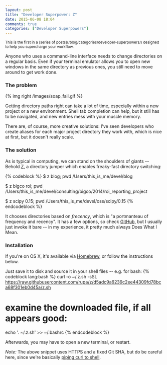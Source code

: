 ```yaml
---
layout: post
title: "Developer Superpower: Z"
date: 2015-06-08 18:04
comments: true
categories: ["Developer Superpowers"]
---
```


<small>
This is the first in a [series of posts](/blog/categories/developer-superpowers/)
designed to help you supercharge your workflow.
</small>

Anyone who uses a command-line interface needs to change directories on a
regular basis. Even if your terminal emulator allows you to open new windows
in the same directory as previous ones, you still need to move around to get
work done.

### The problem

{% img right /images/soap_fail.gif %}

Getting directory paths right can take a lot of time, especially within a new
project or a new environment. Shell tab completion can help, but it still has
to be navigated, and new entries mess with your muscle memory.

There are, of course, more creative solutions: I've seen developers who create
aliases for each major project directory they work with, which is nice at first,
but it doesn't really scale.

### The solution

As is typical in computing, we can stand on the shoulders of giants -- Behold
[Z](https://github.com/rupa/z), a directory jumper which enables freaky-fast
directory switching:

{% codeblock %}
$ z blog; pwd
/Users/this_is_me/devel/blog

$ z bigco roi; pwd
/Users/this_is_me/devel/consulting/bigco/2014/roi_reporting_project

$ z scipy 0.15; pwd
/Users/this_is_me/devel/oss/scipy/0.15
{% endcodeblock %}

It chooses directories based on *frecency*, which is "a portmanteau of
frequency and recency".  It has a few options, so check
[GitHub](https://github.com/rupa/z), but I usually just invoke it bare --
in my experience, it pretty much always Does What I Mean.

### Installation

If you're on OS X, it's available via [Homebrew](http://brew.sh/), or follow
the instructions below.

Just save it to disk and source it in your shell files -- e.g. for bash:
{% codeblock lang:bash %}
curl -o ~/.z.sh -sSL https://raw.githubusercontent.com/rupa/z/d5adc9a6239c2ee44309fd78bca68f301eb0d45a/z.sh
# examine the downloaded file, if all appears good:
echo '. ~/.z.sh' >> ~/.bashrc
{% endcodeblock %}

Afterwards, you may have to open a new terminal, or restart.

*Note:* The above snippet uses HTTPS and a fixed Git SHA, but do be careful here,
since we're basically [piping curl to shell](http://www.seancassidy.me/dont-pipe-to-your-shell.html).
